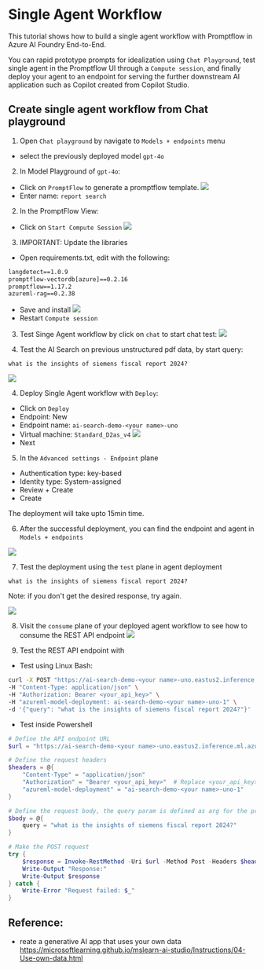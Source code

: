 # Single Agent Workflow

This tutorial shows how to build a single agent workflow with Promptflow in Azure AI Foundry End-to-End. 

You can rapid prototype prompts for idealization using `Chat Playground`, test single agent in the Promptflow UI through a `Compute session`, and finally deploy your agent to an endpoint for serving the further downstream AI application such as Copilot created from Copilot Studio.


## Create single agent workflow from Chat playground

1. Open `Chat playground` by navigate to `Models + endpoints` menu
* select the previously deployed model `gpt-4o`

2. In Model Playground of `gpt-4o`:
* Click on `PromptFlow` 
to generate a promptflow template.
![](imgs/generate_promptflow_playground.png)
* Enter name: `report search`

2. In the PromptFlow View:
* Click on `Start Compute Session`
![](imgs/testing_prompt_flow_run.png)

3. IMPORTANT: Update the libraries
* Open requirements.txt, edit with the following:
```txt
langdetect==1.0.9
promptflow-vectordb[azure]==0.2.16
promptflow==1.17.2
azureml-rag==0.2.38
```
* Save and install
![](imgs/update_and_install_promptflow_lib_search_agent.png)
* Restart `Compute session`


3. Test Singe Agent workflow by click on `chat` to start chat test:
![](imgs/test_chat_promptflow.png)


4. Test the AI Search on previous unstructured pdf data, by start query:
```
what is the insights of siemens fiscal report 2024?
```

![](imgs/test_chat_promptflow_2.png)


4. Deploy Single Agent workflow with `Deploy`:
* Click on `Deploy`
* Endpoint: New
* Endpoint name: `ai-search-demo-<your name>-uno`
* Virtual machine: `Standard_D2as_v4`
![](imgs/deploy_search_single_agent_promptflow.png)
* Next


5. In the `Advanced settings - Endpoint` plane
* Authentication type: key-based
* Identity type: System-assigned
* Review + Create
* Create

The deployment will take upto 15min time.

6. After the successful deployment, you can find the endpoint and agent in `Models + endpoints`

![](imgs/find_deployed_models.png)

7. Test the deployment using the `test` plane in agent deployment
```
what is the insights of siemens fiscal report 2024?
```
Note: if you don't get the desired response, try again. 

![](imgs/use_test_plane_in_agent_deployment.png)

8. Visit the `consume` plane of your deployed agent workflow to see how to consume the REST API endpoint
![](imgs/agent_deployment_consume_plane.png)

9. Test the REST API endpoint with
* Test using Linux Bash:
```sh
curl -X POST "https://ai-search-demo-<your name>-uno.eastus2.inference.ml.azure.com/score" \
-H "Content-Type: application/json" \
-H "Authorization: Bearer <your_api_key>" \
-H "azureml-model-deployment: ai-search-demo-<your name>-uno-1" \
-d '{"query": "what is the insights of siemens fiscal report 2024?"}'
```

* Test inside Powershell

```powershell
# Define the API endpoint URL
$url = "https://ai-search-demo-<your name>-uno.eastus2.inference.ml.azure.com/score"

# Define the request headers
$headers = @{
    "Content-Type" = "application/json"
    "Authorization" = "Bearer <your_api_key>"  # Replace <your_api_key> with your actual API key
    "azureml-model-deployment" = "ai-search-demo-<your name>-uno-1"
}

# Define the request body, the query param is defined as arg for the promptflow inputs
$body = @{
    query = "what is the insights of siemens fiscal report 2024?"
}

# Make the POST request
try {
    $response = Invoke-RestMethod -Uri $url -Method Post -Headers $headers -Body ($body | ConvertTo-Json -Depth 10)
    Write-Output "Response:"
    Write-Output $response
} catch {
    Write-Error "Request failed: $_"
}
```

## Reference:
* reate a generative AI app that uses your own data https://microsoftlearning.github.io/mslearn-ai-studio/Instructions/04-Use-own-data.html